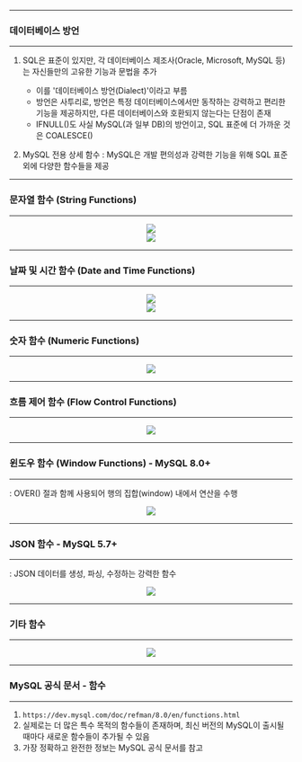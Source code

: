 -----
### 데이터베이스 방언
-----
1. SQL은 표준이 있지만, 각 데이터베이스 제조사(Oracle, Microsoft, MySQL 등)는 자신들만의 고유한 기능과 문법을 추가
   - 이를 '데이터베이스 방언(Dialect)'이라고 부름
   - 방언은 사투리로, 방언은 특정 데이터베이스에서만 동작하는 강력하고 편리한 기능을 제공하지만, 다른 데이터베이스와 호환되지 않는다는 단점이 존재
   - IFNULL()도 사실 MySQL(과 일부 DB)의 방언이고, SQL 표준에 더 가까운 것은 COALESCE()

2. MySQL 전용 상세 함수 : MySQL은 개발 편의성과 강력한 기능을 위해 SQL 표준 외에 다양한 함수들을 제공

-----
### 문자열 함수 (String Functions)
-----
<div align="center">
<img src="https://github.com/user-attachments/assets/d26584a6-dbf0-4e9b-948b-14636c2ca5df">
</div>

<div align="center">
<img src="https://github.com/user-attachments/assets/f5ed7bff-2383-4dd3-9932-a0ac354b9a04">
</div>

-----
### 날짜 및 시간 함수 (Date and Time Functions)
-----
<div align="center">
<img src="https://github.com/user-attachments/assets/d2506225-caa5-4104-b518-5ea9e9f1888e">
</div>

<div align="center">
<img src="https://github.com/user-attachments/assets/a4f98ea7-7ff9-4f17-94b0-4013bec97225">
</div>

-----
### 숫자 함수 (Numeric Functions)
-----
<div align="center">
<img src="https://github.com/user-attachments/assets/aa193cf9-a50b-43e5-91c2-051e107b5bb1">
</div>

-----
### 흐름 제어 함수 (Flow Control Functions)
-----
<div align="center">
<img src="https://github.com/user-attachments/assets/4150d348-0096-471b-b227-34f69f3bce67">
</div>

-----
### 윈도우 함수 (Window Functions) - MySQL 8.0+
-----
: OVER() 절과 함께 사용되어 행의 집합(window) 내에서 연산을 수행
<div align="center">
<img src="https://github.com/user-attachments/assets/fd114e06-34ce-4ef2-84e1-7411283cd0b5">
</div>

-----
### JSON 함수 - MySQL 5.7+
-----
: JSON 데이터를 생성, 파싱, 수정하는 강력한 함수
<div align="center">
<img src="https://github.com/user-attachments/assets/1705aa46-a26f-4459-b414-fec9fbaa5052">
</div>

-----
### 기타 함수
-----
<div align="center">
<img src="https://github.com/user-attachments/assets/73600e2c-ec37-4d7c-acc6-bcba34e42d19">
</div>

-----
### MySQL 공식 문서 - 함수
-----
1. ```https://dev.mysql.com/doc/refman/8.0/en/functions.html```
2. 실제로는 더 많은 특수 목적의 함수들이 존재하며, 최신 버전의 MySQL이 출시될 때마다 새로운 함수들이 추가될 수 있음
3. 가장 정확하고 완전한 정보는 MySQL 공식 문서를 참고
